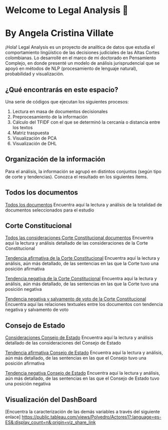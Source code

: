 # Welcome to Legal Analysis 🙋
# By Angela Cristina Villate


¡Hola! Legal Analysis es un proyecto de analítica de datos que estudia el comportamiento lingüístico de las decisiones judiciales de las Altas Cortes colombianas. Lo desarrollé en el marco de mi doctorado en Pensamiento Complejo, en donde presenté un modelo de análisis jurisprudencial que se apoyó en métodos de NLP (procesamiento de lenguaje natural), probabilidad y visualización. 

## ¿Qué encontrarás en este espacio?

Una serie de códigos que ejecutan los siguientes procesos:

1. Lectura en masa de documentos decisionales
2. Preprocesamiento de la información
3. Cálculo del TFIDF con el que se determinó la cercanía o distancia entre los textos
4. Matriz traspuesta
5. Visualización de PCA
6. Visualización de DHL

## Organización de la información

Para el análisis, la información se agrupó en distintos conjuntos (según tipo de corte y tendencias). Conozca el resultado en los siguientes ítems.

## Todos los documentos

<a href="https://nbviewer.org/github/AngelaVillate/Legal-Analysis/blob/main/TodasTodas.ipynb">Todos los documentos</a>
Encuentra aquí la lectura y análisis de la totalidad de documentos seleccionados para el estudio


## Corte Constitucional

<a href="https://nbviewer.org/github/AngelaVillate/Legal-Analysis/blob/main/Consid_CC (1).ipynb">Todos las consideraciones Corte Constitucional documentos</a>
Encuentra aquí la lectura y análisis detallado de las consideraciones de la Corte Constitucional

<a href="https://nbviewer.org/github/AngelaVillate/Legal-Analysis/blob/main/CC_Si.ipynb">Tendencia afirmativa de la Corte Constitucional</a>
Encuentra aquí la lectura y análisis, aún más detallado, de las sentencias en las que la Corte tuvo una posición afirmativa

<a href="https://nbviewer.org/github/AngelaVillate/Legal-Analysis/blob/main/CC_No (1).ipynb">Tendencia negativa de la Corte Constitucional</a>
Encuentra aquí la lectura y análisis, aún más detallado, de las sentencias en las que la Corte tuvo una posición negativa

<a href="https://nbviewer.org/github/AngelaVillate/Legal-Analysis/blob/main/CCNoPlusSV.ipynb">Tendencia negativa y salvamento de voto de la Corte Constitucional</a>
Encuentra aquí las relaciones textuales entre los documentos con tendencia negativa y salvamento de voto


## Consejo de Estado

<a href="https://nbviewer.org/github/AngelaVillate/Legal-Analysis/blob/main/CE_Todas.ipynb"> Consideraciones Consejo de Estado</a>
Encuentra aquí la lectura y análisis detallado de las consideraciones del Consejo de Estado

<a href="https://nbviewer.org/github/AngelaVillate/Legal-Analysis/blob/main/CE_Si.ipynb"> Tendencia afirmativa Consejo de Estado</a>
Encuentra aquí la lectura y análisis, aún más detallado, de las sentencias en las que el Consejo tuvo una posición afirmativa

<a href="https://nbviewer.org/github/AngelaVillate/Legal-Analysis/blob/main/CE_CNO.ipynb"> Tendencia negativa Consejo de Estado</a>
Encuentra aquí la lectura y análisis, aún más detallado, de las sentencias en las que el Consejo de Estado tuvo una posición negativa


## Visualización del DashBoard

[Encuentra la caracterización de las demás variables a través del siguiente enlace] https://public.tableau.com/views/Polyedro/Actores1?:language=es-ES&:display_count=n&:origin=viz_share_link
